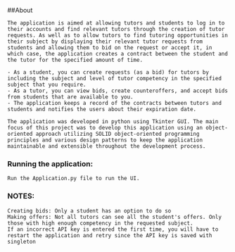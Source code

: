 
##About

	The application is aimed at allowing tutors and students to log in to their accounts and find relevant tutors through the creation of tutor requests. As well as to allow tutors to find tutoring opportunities in their subject by displaying their relevant tutor requests from students and allowing them to bid on the request or accept it, in which case, the application creates a contract between the student and the tutor for the specified amount of time.
	
	- As a student, you can create requests (as a bid) for tutors by including the subject and level of tutor competency in the specified subject that you require.
	- As a tutor, you can view bids, create counteroffers, and accept bids from students that are available to you.
	- The application keeps a record of the contracts between tutors and students and notifies the users about their expiration date.
	
	The application was developed in python using Tkinter GUI. The main focus of this project was to develop this application using an object-oriented approach utilizing SOLID object-oriented programming principles and various design patterns to keep the application maintainable and extensible throughout the development process.


### Running the application:

	Run the Application.py file to run the UI.



### NOTES:

	Creating bids: Only a student has an option to do so
	Making offers: Not all tutors can see all the student's offers. Only those with high enough competency in the requested subject.
	If an incorrect API key is entered the first time, you will have to restart the application and retry since the API key is saved with singleton
